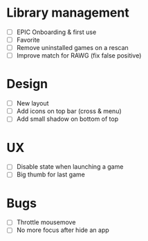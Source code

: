 

# Library management
- [ ] EPIC Onboarding & first use
- [ ] Favorite
- [ ] Remove uninstalled games on a rescan
- [ ] Improve match for RAWG (fix false positive)

# Design
- [ ] New layout
- [ ] Add icons on top bar (cross & menu)
- [ ] Add small shadow on bottom of top

# UX
- [ ] Disable state when launching a game
- [ ] Big thumb for last game

# Bugs
- [ ] Throttle mousemove
- [ ] No more focus after hide an app
